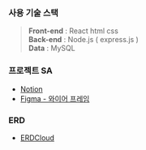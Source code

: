 ### 사용 기술 스택

>**Front-end** : React html css <br>
>**Back-end** : Node.js ( express.js ) <br>
>**Data** : MySQL

### 프로젝트 SA
- [Notion](https://www.notion.so/suhyunyoo/PUIS_Project-08cc9a1bc925426384bd6d97c6229a59)
- [Figma - 와이어 프레임](https://www.figma.com/file/7yhHhgdGIKCiHa6WlH8xQq/%EC%99%80%EC%9D%B4%EC%96%B4%ED%94%84%EB%A0%88%EC%9E%84?node-id=0%3A1&t=pFSzGMY1heAmcrAL-1)

### ERD
- [ERDCloud](https://www.erdcloud.com/d/zYaAfXjvMxF9xyG9p)

